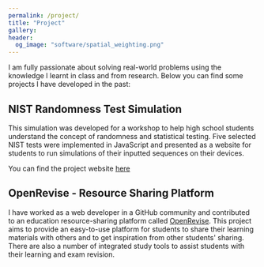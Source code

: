 ```yaml
---
permalink: /project/
title: "Project"
gallery:
header:
  og_image: "software/spatial_weighting.png"
---
```


I am fully passionate about solving real-world problems using the knowledge I learnt in class and from research. Below you can find some projects I have developed in the past:

## NIST Randomness Test Simulation

This simulation was developed for a workshop to help high school students understand the concept of randomness and statistical testing. Five selected NIST tests were implemented in JavaScript and presented as a website for students to run simulations of their inputted sequences on their devices.

You can find the project website [here](https://mengze404.github.io/STEM-randomness-test/)


## OpenRevise - Resource Sharing Platform

I have worked as a web developer in a GitHub community and contributed to an education resource-sharing platform called [OpenRevise](https://oopdevs.github.io/OpenRevise2/app/pages/master.html). This project aims to provide an easy-to-use platform for students to share their learning materials with others and to get inspiration from other students' sharing. There are also a number of integrated study tools to assist students with their learning and exam revision.
